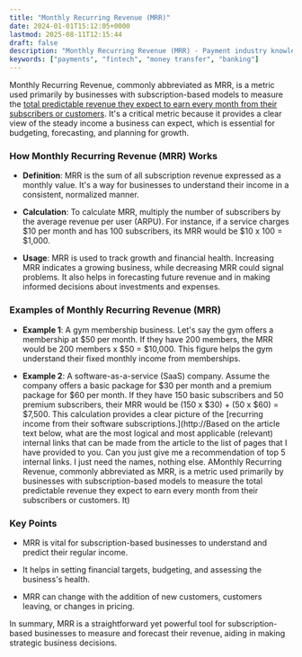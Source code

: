 ```yaml
---
title: "Monthly Recurring Revenue (MRR)"
date: 2024-01-01T15:12:05+0000
lastmod: 2025-08-11T12:15:44
draft: false
description: "Monthly Recurring Revenue (MRR) - Payment industry knowledge and insights"
keywords: ["payments", "fintech", "money transfer", "banking"]
---
```


Monthly Recurring Revenue, commonly abbreviated as MRR, is a metric used primarily by businesses with subscription-based models to measure the [total predictable revenue they expect to earn every month from their subscribers or customers](https://faisalkhanllc.xyz/resources/payments-wiki/m/monthly-transaction-revenue-mtr/). It's a critical metric because it provides a clear view of the steady income a business can expect, which is essential for budgeting, forecasting, and planning for growth.

### How Monthly Recurring Revenue (MRR) Works

- **Definition**: MRR is the sum of all subscription revenue expressed as a monthly value. It's a way for businesses to understand their income in a consistent, normalized manner.

- **Calculation**: To calculate MRR, multiply the number of subscribers by the average revenue per user (ARPU). For instance, if a service charges $10 per month and has 100 subscribers, its MRR would be $10 x 100 = $1,000.

- **Usage**: MRR is used to track growth and financial health. Increasing MRR indicates a growing business, while decreasing MRR could signal problems. It also helps in forecasting future revenue and in making informed decisions about investments and expenses.

### Examples of Monthly Recurring Revenue (MRR)

- **Example 1**: A gym membership business. Let's say the gym offers a membership at $50 per month. If they have 200 members, the MRR would be 200 members x $50 = $10,000. This figure helps the gym understand their fixed monthly income from memberships.

- **Example 2**: A software-as-a-service (SaaS) company. Assume the company offers a basic package for $30 per month and a premium package for $60 per month. If they have 150 basic subscribers and 50 premium subscribers, their MRR would be (150 x $30) + (50 x $60) = $7,500. This calculation provides a clear picture of the [recurring income from their software subscriptions.](http://Based on the article text below, what are the most logical and most applicable (relevant) internal links that can be made from the article to the list of pages that I have provided to you. Can you just give me a recommendation of top 5 internal links. I just need the names, nothing else.  AMonthly Recurring Revenue, commonly abbreviated as MRR, is a metric used primarily by businesses with subscription-based models to measure the total predictable revenue they expect to earn every month from their subscribers or customers. It)

### Key Points

- MRR is vital for subscription-based businesses to understand and predict their regular income.

- It helps in setting financial targets, budgeting, and assessing the business's health.

- MRR can change with the addition of new customers, customers leaving, or changes in pricing.

In summary, MRR is a straightforward yet powerful tool for subscription-based businesses to measure and forecast their revenue, aiding in making strategic business decisions.